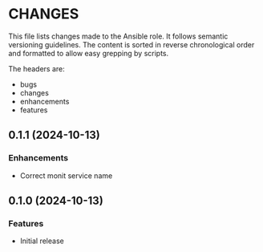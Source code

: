 # CHANGES

This file lists changes made to the Ansible role. It follows semantic versioning
guidelines. The content is sorted in reverse chronological order and formatted
to allow easy grepping by scripts.

The headers are:
- bugs
- changes
- enhancements
- features

## 0.1.1 (2024-10-13)

### Enhancements

- Correct monit service name

## 0.1.0 (2024-10-13)

### Features

- Initial release
